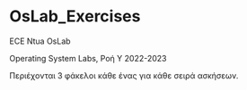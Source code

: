 # OsLab_Exercises

ECE Ntua OsLab 

Operating System Labs, Ροή Υ
2022-2023

Περιέχονται 3 φάκελοι κάθε ένας για κάθε σειρά ασκήσεων.
